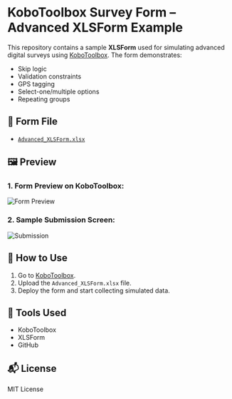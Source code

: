 # KoboToolbox Survey Form – Advanced XLSForm Example

This repository contains a sample **XLSForm** used for simulating advanced digital surveys using [KoboToolbox](https://www.kobotoolbox.org/). The form demonstrates:
- Skip logic
- Validation constraints
- GPS tagging
- Select-one/multiple options
- Repeating groups

## 📄 Form File
- [`Advanced_XLSForm.xlsx`](./Advanced_XLSForm.xlsx)

## 🖼️ Preview

### 1. Form Preview on KoboToolbox:
![Form Preview](./screenshots/form_preview.png)

### 2. Sample Submission Screen:
![Submission](./screenshots/submission_example.png)

## 🚀 How to Use

1. Go to [KoboToolbox](https://kf.kobotoolbox.org/).
2. Upload the `Advanced_XLSForm.xlsx` file.
3. Deploy the form and start collecting simulated data.

## 📌 Tools Used
- KoboToolbox
- XLSForm
- GitHub

## 📬 License
MIT License
